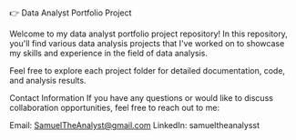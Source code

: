 👉 Data Analyst Portfolio Project

Welcome to my data analyst portfolio project repository! In this repository, you'll find various data analysis projects that I've worked on to showcase my skills and experience in the field of data analysis.


Feel free to explore each project folder for detailed documentation, code, and analysis results.

Contact Information
If you have any questions or would like to discuss collaboration opportunities, feel free to reach out to me:

Email: SamuelTheAnalyst@gmail.com
LinkedIn: samueltheanalysst

